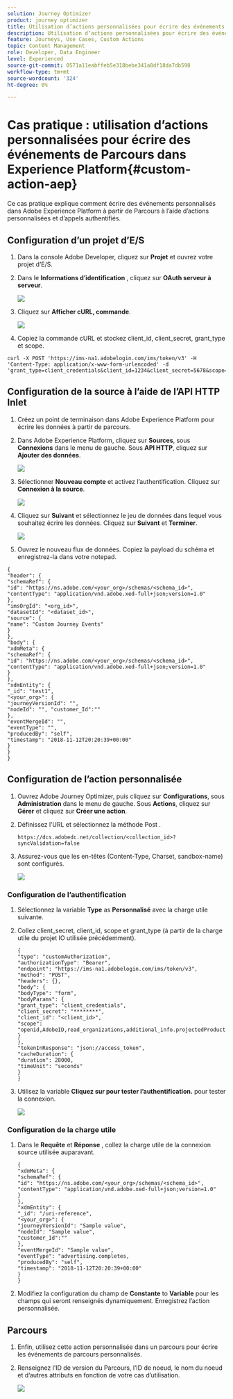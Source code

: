 ```yaml
---
solution: Journey Optimizer
product: journey optimizer
title: Utilisation d’actions personnalisées pour écrire des événements de Parcours dans AEP
description: Utilisation d’actions personnalisées pour écrire des événements de Parcours dans AEP
feature: Journeys, Use Cases, Custom Actions
topic: Content Management
role: Developer, Data Engineer
level: Experienced
source-git-commit: 0571a11eabffeb5e318bebe341a8df18da7db598
workflow-type: tm+mt
source-wordcount: '324'
ht-degree: 0%

---
```



# Cas pratique : utilisation d’actions personnalisées pour écrire des événements de Parcours dans Experience Platform{#custom-action-aep}

Ce cas pratique explique comment écrire des événements personnalisés dans Adobe Experience Platform à partir de Parcours à l’aide d’actions personnalisées et d’appels authentifiés.

## Configuration d’un projet d’E/S

1. Dans la console Adobe Developer, cliquez sur **Projet** et ouvrez votre projet d’E/S.

1. Dans le **Informations d’identification** , cliquez sur **OAuth serveur à serveur**.

   ![](assets/custom-action-aep-1.png)

1. Cliquez sur **Afficher cURL, commande**.

   ![](assets/custom-action-aep-2.png)

1. Copiez la commande cURL et stockez client_id, client_secret, grant_type et scope.

```
curl -X POST 'https://ims-na1.adobelogin.com/ims/token/v3' -H 'Content-Type: application/x-www-form-urlencoded' -d 'grant_type=client_credentials&client_id=1234&client_secret=5678&scope=openid,AdobeID,read_organizations,additional_info.projectedProductContext,session'
```

## Configuration de la source à l’aide de l’API HTTP Inlet

1. Créez un point de terminaison dans Adobe Experience Platform pour écrire les données à partir de parcours.

1. Dans Adobe Experience Platform, cliquez sur **Sources**, sous **Connexions** dans le menu de gauche. Sous **API HTTP**, cliquez sur **Ajouter des données**.

   ![](assets/custom-action-aep-3.png)

1. Sélectionner **Nouveau compte** et activez l’authentification. Cliquez sur **Connexion à la source**.

   ![](assets/custom-action-aep-4.png)

1. Cliquez sur **Suivant** et sélectionnez le jeu de données dans lequel vous souhaitez écrire les données. Cliquez sur **Suivant** et **Terminer**.

   ![](assets/custom-action-aep-5.png)

1. Ouvrez le nouveau flux de données. Copiez la payload du schéma et enregistrez-la dans votre notepad.

```
{
"header": {
"schemaRef": {
"id": "https://ns.adobe.com/<your_org>/schemas/<schema_id>",
"contentType": "application/vnd.adobe.xed-full+json;version=1.0"
},
"imsOrgId": "<org_id>",
"datasetId": "<dataset_id>",
"source": {
"name": "Custom Journey Events"
}
},
"body": {
"xdmMeta": {
"schemaRef": {
"id": "https://ns.adobe.com/<your_org>/schemas/<schema_id>",
"contentType": "application/vnd.adobe.xed-full+json;version=1.0"
}
},
"xdmEntity": {
"_id": "test1",
"<your_org>": {
"journeyVersionId": "",
"nodeId": "", "customer_Id":""
},
"eventMergeId": "",
"eventType": "",
"producedBy": "self",
"timestamp": "2018-11-12T20:20:39+00:00"
}
}
}
```

## Configuration de l’action personnalisée

1. Ouvrez Adobe Journey Optimizer, puis cliquez sur **Configurations**, sous **Administration** dans le menu de gauche. Sous **Actions**, cliquez sur **Gérer** et cliquez sur **Créer une action**.

1. Définissez l’URL et sélectionnez la méthode Post .

   `https://dcs.adobedc.net/collection/<collection_id>?syncValidation=false`

1. Assurez-vous que les en-têtes (Content-Type, Charset, sandbox-name) sont configurés.

   ![](assets/custom-action-aep-7bis.png)

### Configuration de l’authentification

1. Sélectionnez la variable **Type** as **Personnalisé** avec la charge utile suivante.

1. Collez client_secret, client_id, scope et grant_type (à partir de la charge utile du projet IO utilisée précédemment).

   ```
   {
   "type": "customAuthorization",
   "authorizationType": "Bearer",
   "endpoint": "https://ims-na1.adobelogin.com/ims/token/v3",
   "method": "POST",
   "headers": {},
   "body": {
   "bodyType": "form",
   "bodyParams": {
   "grant_type": "client_credentials",
   "client_secret": "********",
   "client_id": "<client_id>",
   "scope": "openid,AdobeID,read_organizations,additional_info.projectedProductContext,session"
   }
   },
   "tokenInResponse": "json://access_token",
   "cacheDuration": {
   "duration": 28000,
   "timeUnit": "seconds"
   }
   }
   ```

1. Utilisez la variable **Cliquez sur pour tester l’authentification.** pour tester la connexion.

   ![](assets/custom-action-aep-8.png)

### Configuration de la charge utile

1. Dans le **Requête** et **Réponse** , collez la charge utile de la connexion source utilisée auparavant.

   ```
   {
   "xdmMeta": {
   "schemaRef": {
   "id": "https://ns.adobe.com/<your_org>/schemas/<schema_id>",
   "contentType": "application/vnd.adobe.xed-full+json;version=1.0"
   }
   },
   "xdmEntity": {
   "_id": "/uri-reference",
   "<your_org>": {
   "journeyVersionId": "Sample value",
   "nodeId": "Sample value",
   "customer_Id":""
   },
   "eventMergeId": "Sample value",
   "eventType": "advertising.completes,
   "producedBy": "self",
   "timestamp": "2018-11-12T20:20:39+00:00"
   }
   }
   ```

1. Modifiez la configuration du champ de **Constante** to **Variable** pour les champs qui seront renseignés dynamiquement. Enregistrez l’action personnalisée.

## Parcours

1. Enfin, utilisez cette action personnalisée dans un parcours pour écrire les événements de parcours personnalisés.

1. Renseignez l’ID de version du Parcours, l’ID de noeud, le nom du noeud et d’autres attributs en fonction de votre cas d’utilisation.

   ![](assets/custom-action-aep-9.png)



